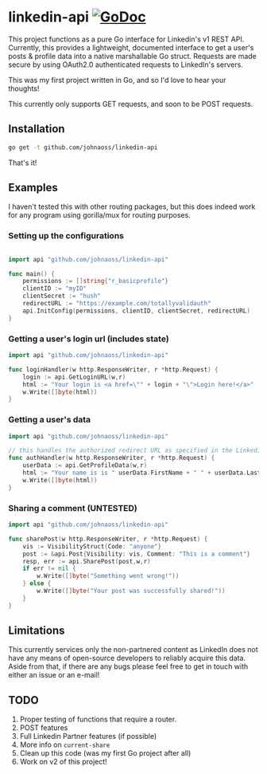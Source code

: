 # linkedin-api [![GoDoc](https://godoc.org/github.com/johnaoss/linkedin-api?status.svg)](https://pkg.go.dev/github.com/johnaoss/linkedin-api)

This project functions as a pure Go interface for Linkedin's v1 REST API. Currently, this provides a lightweight, documented interface to get a user's posts & profile data into a native marshallable Go struct. Requests are made secure by using OAuth2.0 authenticated requests to LinkedIn's servers.

This was my first project written in Go, and so I'd love to hear your thoughts!

This currently only supports GET requests, and soon to be POST requests.

## Installation

```bash
go get -t github.com/johnaoss/linkedin-api
```

That's it!

## Examples

I haven't tested this with other routing packages, but this does indeed work for any program using gorilla/mux for routing purposes.

### Setting up the configurations

```go

import api "github.com/johnaoss/linkedin-api"

func main() {
    permissions := []string{"r_basicprofile"}
    clientID := "myID"
    clientSecret := "hush"
    redirectURL := "https://example.com/totallyvalidauth"
    api.InitConfig(permissions, clientID, clientSecret, redirectURL)
}

```

### Getting a user's login url (includes state)

```go
import api "github.com/johnaoss/linkedin-api"

func loginHandler(w http.ResponseWriter, r *http.Request) {
    login := api.GetLoginURL(w,r)
    html := "Your login is <a href=\"" + login + "\">Login here!</a>"
    w.Write([]byte(html))
}
```

### Getting a user's data

```go
import api "github.com/johnaoss/linkedin-api"

// this handles the authorized redirect URL as specified in the Linkedin developer console
func authHandler(w http.ResponseWriter, r *http.Request) {
    userData := api.GetProfileData(w,r)
    html := "Your name is is " userData.FirstName + " " + userData.LastName
    w.Write([]byte(html))
}
```

### Sharing a comment (UNTESTED)

```go
import api "github.com/johnaoss/linkedin-api"

func sharePost(w http.ResponseWriter, r *http.Request) {
    vis := VisibilityStruct{Code: "anyone"}
    post := &api.Post{Visibility: vis, Comment: "This is a comment"}
    resp, err := api.SharePost(post,w,r)
    if err != nil {
        w.Write([]byte("Something went wrong!"))
    } else {
        w.Write([]byte("Your post was successfully shared!"))
    }
}
```

## Limitations

This currently services only the non-partnered content as LinkedIn does not have any means of open-source developers to reliably acquire this data. Aside from that, if there are any bugs please feel free to get in touch with either an issue or an e-mail!

## TODO

1. Proper testing of functions that require a router.
1. POST features
1. Full Linkedin Partner features (if possible)
1. More info on `current-share`
1. Clean up this code (was my first Go project after all)
1. Work on v2 of this project!
